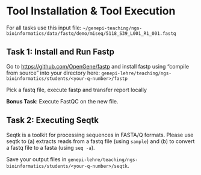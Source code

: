 # Tool Installation & Tool Execution

For all tasks use this input file: `~/genepi-teaching/ngs-bioinformatics/data/fastq/demo/miseq/5118_S39_L001_R1_001.fastq`

## Task 1: Install and Run Fastp

Go to https://github.com/OpenGene/fastp and install fastp using “compile from source” into your directory here:
```genepi-lehre/teaching/ngs-bioinformatics/students/<your-q-number>/fastp```

Pick a fastq file, execute fastp and transfer report locally

**Bonus Task**: Execute FastQC on the new file. 


## Task 2: Executing Seqtk

Seqtk is a toolkit for processing sequences in FASTA/Q formats. Please use seqtk to (a) extracts reads from a fastq file (using `sample`) and (b) to convert a fastq file to a fasta (using `seq -a`).

Save your output files in ```genepi-lehre/teaching/ngs-bioinformatics/students/<your-q-number>/seqtk```.



